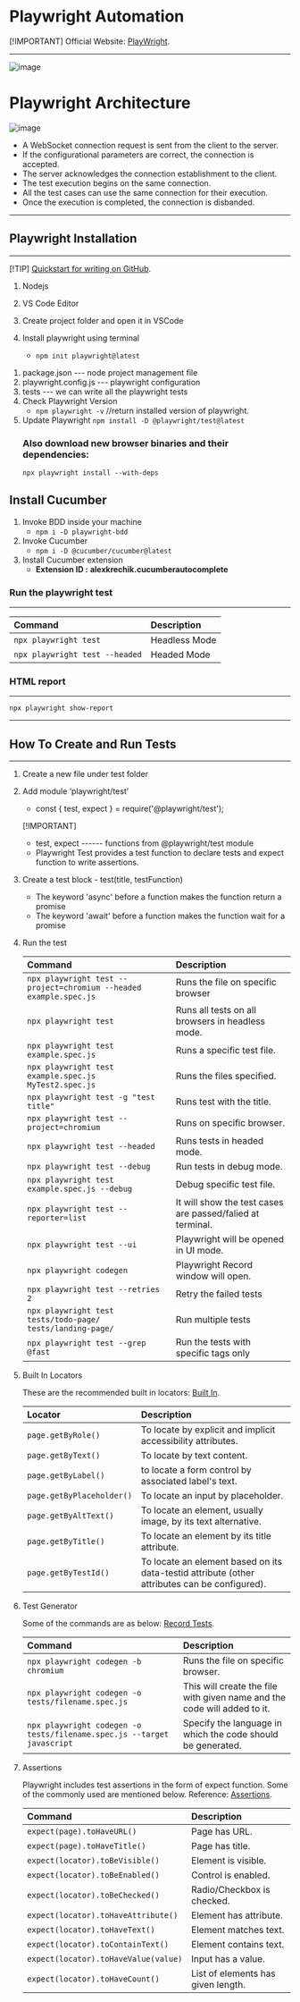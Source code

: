 # Playwright Automation

[!IMPORTANT]
Official Website: [PlayWright](https://playwright.dev/docs/intro).

---

![image](https://playwright.dev/img/playwright-logo.svg)

# Playwright Architecture

![image](https://cdn.prod.website-files.com/667144f11deb101986897c08/667144f11deb101986897e09_RH5oUf3qmBUEID5wf4txTFLVmgyBHt3UTZ7R6S4NsBREIjZDxr1in7_xIm-asTtCfBJ8v4x8pqJBx2VUoSeQl_rDT1RPE7gp_0LrwYnV7Gp-JFEocSC2c_uRwOuVYK7MFl5uoyI_Vaf5ZDie36A53zM.png)

- A WebSocket connection request is sent from the client to the server.
- If the configurational parameters are correct, the connection is accepted.
- The server acknowledges the connection establishment to the client.
- The test execution begins on the same connection.
- All the test cases can use the same connection for their execution.
- Once the execution is completed, the connection is disbanded.

---

## Playwright Installation

---

[!TIP]
[Quickstart for writing on GitHub](https://docs.github.com/en/get-started/writing-on-github/getting-started-with-writing-and-formatting-on-github/quickstart-for-writing-on-github).

1. Nodejs
2. VS Code Editor
3. Create project folder and open it in VSCode

4. Install playwright using terminal
   - `npm init playwright@latest`

1) package.json --- node project management file
2) playwright.config.js --- playwright configuration
3) tests --- we can write all the playwright tests
4) Check Playwright Version
   - `npm playwright -v` //return installed version of playwright.
5) Update Playwright
   `npm install -D @playwright/test@latest`
   ### Also download new browser binaries and their dependencies:
   `npx playwright install --with-deps`

## Install Cucumber

1. Invoke BDD inside your machine
   - `npm i -D playwright-bdd`
2. Invoke Cucumber
   - `npm i -D @cucumber/cucumber@latest`
3. Install Cucumber extension
   - **Extension ID :** **alexkrechik.cucumberautocomplete**

### Run the playwright test

---

| Command                        | Description   |
| :----------------------------- | :------------ |
| `npx playwright test`          | Headless Mode |
| `npx playwright test --headed` | Headed Mode   |

### HTML report

---

`npx playwright show-report`

---

## How To Create and Run Tests

---

1. Create a new file under test folder
2. Add module ‘playwright/test’

   - const { test, expect } = require('@playwright/test');

   [!IMPORTANT]

   - test, expect ------ functions from @playwright/test module

   * Playwright Test provides a test function to declare tests and expect function to write assertions.

3. Create a test block - test(title, testFunction)

   - The keyword 'async' before a function makes the function return a promise

   * The keyword 'await' before a function makes the function wait for a promise

4. Run the test

   | Command                                                            | Description                                                |
   | :----------------------------------------------------------------- | :--------------------------------------------------------- |
   | `npx playwright test --project=chromium --headed  example.spec.js` | Runs the file on specific browser                          |
   | `npx playwright test`                                              | Runs all tests on all browsers in headless mode.           |
   | `npx playwright test  example.spec.js`                             | Runs a specific test file.                                 |
   | `npx playwright test  example.spec.js  MyTest2.spec.js`            | Runs the files specified.                                  |
   | `npx playwright test -g "test title"`                              | Runs test with the title.                                  |
   | `npx playwright test --project=chromium`                           | Runs on specific browser.                                  |
   | `npx playwright test --headed`                                     | Runs tests in headed mode.                                 |
   | `npx playwright test --debug`                                      | Run tests in debug mode.                                   |
   | `npx playwright test example.spec.js --debug`                      | Debug specific test file.                                  |
   | `npx playwright test --reporter=list`                              | It will show the test cases are passed/falied at terminal. |
   | `npx playwright test --ui`                                         | Playwright will be opened in UI mode.                      |
   | `npx playwright codegen`                                           | Playwright Record window will open.                        |
   | `npx playwright test --retries 2`                                  | Retry the failed tests                                     |
   | `npx playwright test tests/todo-page/ tests/landing-page/`         | Run multiple tests                                         |
   | `npx playwright test --grep @fast`                                 | Run the tests with specific tags only                      |

5. Built In Locators

   These are the recommended built in locators: [Built In](https://playwright.dev/docs/locators).

   | Locator                   | Description                                                                                   |
   | :------------------------ | :-------------------------------------------------------------------------------------------- |
   | `page.getByRole() `       | To locate by explicit and implicit accessibility attributes.                                  |
   | `page.getByText()`        | To locate by text content.                                                                    |
   | `page.getByLabel()`       | to locate a form control by associated label's text.                                          |
   | `page.getByPlaceholder()` | To locate an input by placeholder.                                                            |
   | `page.getByAltText()`     | To locate an element, usually image, by its text alternative.                                 |
   | `page.getByTitle()`       | To locate an element by its title attribute.                                                  |
   | `page.getByTestId()`      | To locate an element based on its data-testid attribute (other attributes can be configured). |

6. Test Generator

   Some of the commands are as below: [Record Tests](https://playwright.dev/docs/codegen).

   | Command                                                                | Description                                                              |
   | :--------------------------------------------------------------------- | :----------------------------------------------------------------------- |
   | `npx playwright codegen -b chromium `                                  | Runs the file on specific browser.                                       |
   | `npx playwright codegen -o tests/filename.spec.js`                     | This will create the file with given name and the code will added to it. |
   | `npx playwright codegen -o tests/filename.spec.js --target javascript` | Specify the language in which the code should be generated.              |

7. Assertions

   Playwright includes test assertions in the form of expect function. Some of the commonly used are mentioned below.
   Reference: [Assertions](https://playwright.dev/docs/test-assertions).

   | Command                              | Description                        |
   | :----------------------------------- | :--------------------------------- |
   | `expect(page).toHaveURL()`           | Page has URL.                      |
   | `expect(page).toHaveTitle()`         | Page has title.                    |
   | `expect(locator).toBeVisible()`      | Element is visible.                |
   | `expect(locator).toBeEnabled()`      | Control is enabled.                |
   | `expect(locator).toBeChecked()`      | Radio/Checkbox is checked.         |
   | `expect(locator).toHaveAttribute()`  | Element has attribute.             |
   | `expect(locator).toHaveText()`       | Element matches text.              |
   | `expect(locator).toContainText()`    | Element contains text.             |
   | `expect(locator).toHaveValue(value)` | Input has a value.                 |
   | `expect(locator).toHaveCount()`      | List of elements has given length. |
